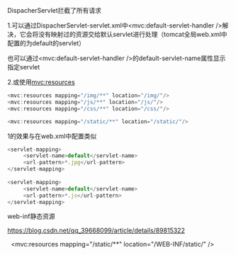 DispacherServlet拦截了所有请求

1.可以通过DispacherServlet-servlet.xml中<mvc:default-servlet-handler />解决，它会将没有映射过的资源交给默认servlet进行处理（tomcat全局web.xml中配置的<servlet-name>为default的servlet）

也可以通过<mvc:default-servlet-handler />的default-servlet-name属性显示指定servlet



2.或使用<mvc:resources>

```javascript
<mvc:resources mapping="/img/**" location="/img/"/>   
<mvc:resources mapping="/js/**" location="/js/"/>    
<mvc:resources mapping="/css/**" location="/css/"/>  
```



```javascript
<mvc:resources mapping="/static/**" location="/static/"/> 
```





1的效果与在web.xml中配置类似

```javascript
<servlet-mapping>  
     <servlet-name>default</servlet-name>  
     <url-pattern>*.jpg</url-pattern>  
</servlet-mapping>
     
<servlet-mapping>  
     <servlet-name>default</servlet-name>  
     <url-pattern>*.js</url-pattern>  
</servlet-mapping>
```







web-inf静态资源

https://blog.csdn.net/qq_39668099/article/details/89815322

  <mvc:resources mapping="/static/**" location="/WEB-INF/static/" />